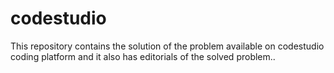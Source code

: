 # codestudio
This repository contains the solution of the problem available on codestudio coding platform and it also has editorials of the solved problem..
